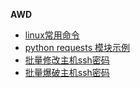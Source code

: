 **AWD**

- [linux常用命令](/awd/linux.md)
- [python requests 模块示例](/awd/python/requests/demo/requtest_demo.md)
- [批量修改主机ssh密码](/awd/ssh/change_password.md)
- [批量爆破主机ssh密码](/awd/ssh/brute_force.md)
